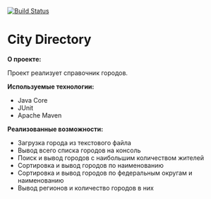 [![Build Status](https://travis-ci.com/RvDmitry/city_directory.svg?branch=master)](https://travis-ci.com/RvDmitry/city_directory)

# City Directory

**О проекте:**

Проект реализует справочник городов.

**Используемые технологии:**

- Java Core
- JUnit
- Apache Maven

**Реализованные возможности:**

- Загрузка города из текстового файла
- Вывод всего списка городов на консоль
- Поиск и вывод городов с наибольшим количеством жителей
- Сортировка и вывод городов по наименованию
- Сортировка и вывод городов по федеральным округам и наименованию
- Вывод регионов и количество городов в них